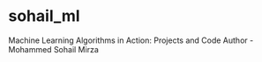 # sohail_ml
Machine Learning Algorithms in Action: Projects and Code
Author - Mohammed Sohail Mirza
